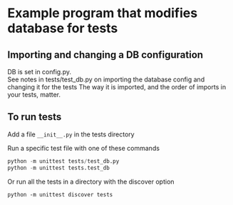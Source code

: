 # Example program that modifies database for tests 


## Importing and changing a DB configuration

DB is set in config.py.  
See notes in tests/test_db.py on importing the database config and changing it for the tests 
The way it is imported, and the order of imports in your tests, matter.

## To run tests

Add a file `__init__.py` in the tests directory 

Run a specific test file with one of these commands 

```python -m unittest discover tests
python -m unittest tests/test_db.py
python -m unittest tests.test_db
```

Or run all the tests in a directory with the discover option

```python -m unittest discover tests```